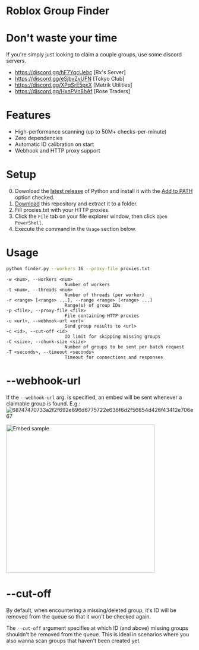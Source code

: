 # Roblox Group Finder

# Don't waste your time
If you're simply just looking to claim a couple groups, use some discord servers.
- https://discord.gg/hF7YqcUebc [Rx's Server]
- https://discord.gg/eSjbvZvUFN [Tokyo Club]
- https://discord.gg/XPqSrE5pxX [Metrik Utilities]
- https://discord.gg/HxnPVn8hAf [Rose Traders]

# Features
- High-performance scanning (up to 50M+ checks-per-minute)
- Zero dependencies
- Automatic ID calibration on start
- Webhook and HTTP proxy support

# Setup
0. Download the [latest release](https://www.python.org/downloads/) of Python and install it with the [Add to PATH](https://datatofish.com/wp-content/uploads/2018/10/0001_add_Python_to_Path.png) option checked.
1. [Download](https://github.com/NotZkoo/h0nde-Group-Finder/archive/refs/heads/main.zip) this repository and extract it to a folder.
2. Fill proxies.txt with your HTTP proxies.
3. Click the `File` tab on your file explorer window, then click `Open PowerShell`.
4. Execute the command in the `Usage` section below.

# Usage
```bash
python finder.py --workers 16 --proxy-file proxies.txt
```

```
-w <num>, --workers <num>
                      Number of workers
-t <num>, --threads <num>
                      Number of threads (per worker)
-r <range> [<range> ...], --range <range> [<range> ...]
                      Range(s) of group IDs
-p <file>, --proxy-file <file>
                      File containing HTTP proxies
-u <url>, --webhook-url <url>
                      Send group results to <url>
-c <id>, --cut-off <id>
                      ID limit for skipping missing groups
-C <size>, --chunk-size <size>
                      Number of groups to be sent per batch request
-T <seconds>, --timeout <seconds>
                      Timeout for connections and responses
```

# --webhook-url
If the `--webhook-url` arg. is specified, an embed will be sent whenever a claimable group is found. E.g.:
![68747470733a2f2f692e696d6775722e636f6d2f56654d426f43412e706e67](https://user-images.githubusercontent.com/110559679/209333716-9385412c-59f9-453a-b283-bb4b294b6f3e.png)

<img src="https://imgur.com/a/vTrDE1r" alt="Embed sample" width="400"/>

# --cut-off
By default, when encountering a missing/deleted group, it's ID will be removed from the queue so that it won't be checked again.

The `--cut-off` argument specifies at which ID (and above) missing groups shouldn't be removed from the queue. This is ideal in scenarios where you also wanna scan groups that haven't been created yet.
